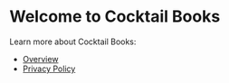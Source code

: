 # Welcome to Cocktail Books

Learn more about Cocktail Books:
- [Overview](docs/Overview.md)
- [Privacy Policy](docs/Privacy.md)
    
